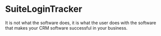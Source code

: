 # SuiteLoginTracker
It is not what the software does, it is what the user does with the software that makes your CRM software successful in your business. 
